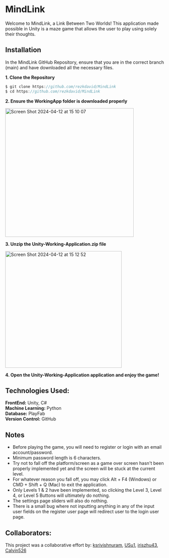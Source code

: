 # MindLink

Welcome to MindLink, a Link Between Two Worlds! This application made possible in Unity is a maze game that allows the user to play using solely their thoughts.
## Installation

In the MindLink GitHub Repository, ensure that you are in the correct branch (main) and have downloaded all the necessary files.


**1. Clone the Repository**
```javascript
$ git clone https://github.com/rezkdavid/MindLink
$ cd https://github.com/rezkdavid/MindLink
```

**2. Ensure the WorkingApp folder is downloaded properly**

<img width="407" alt="Screen Shot 2024-04-12 at 15 10 07" src="https://github.com/rezkdavid/MindLink/assets/102778686/16345d43-ea9e-40a6-a8a5-40114f3235a8">


**3. Unzip the Unity-Working-Application.zip file**

<img width="369" alt="Screen Shot 2024-04-12 at 15 12 52" src="https://github.com/rezkdavid/MindLink/assets/102778686/cf4e3af0-bf67-4317-809c-391d69e4b7e9">


**4. Open the Unity-Working-Application application and enjoy the game!**

## Technologies Used:
**FrontEnd:** Unity, C# \
**Machine Learning:** Python \
**Database:** PlayFab \
**Version Control:** GitHub

## Notes
- Before playing the game, you will need to register or login with an email account/password.
- Minimum password length is 6 characters.
- Try not to fall off the platform/screen as a game over screen hasn't been properly implemented yet and the screen will be stuck at the current level.
- For whatever reason you fall off, you may click Alt + F4 (Windows) or CMD + Shift + Q (Mac) to exit the application.
- Only Levels 1 & 2 have been implemented, so clicking the Level 3, Level 4, or Level 5 Buttons will ultimately do nothing.
- The settings page sliders will also do nothing.
- There is a small bug where not inputting anything in any of the input user fields on the register user page will redirect user to the login user page.


## Collaborators:
This project was a collaborative effort by: [ksrivishnuram](https://www.github.com/ksrivishnuram), [USu1](https://www.github.com/USu1), [iriszhu43](https://www.github.com/iriszhu43), [Calvin526](https://www.github.com/Calvin526)   
